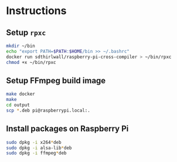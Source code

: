 # Instructions

## Setup `rpxc`
```bash
mkdir ~/bin
echo "export PATH=$PATH:$HOME/bin >> ~/.bashrc"
docker run sdthirlwall/raspberry-pi-cross-compiler > ~/bin/rpxc
chmod +x ~/bin/rpxc
```

## Setup FFmpeg build image
```bash
make docker
make
cd output
scp *.deb pi@raspberrypi.local:.
```

## Install packages on Raspberry Pi
```bash
sudo dpkg -i x264*deb
sudo dpkg -i alsa-lib*deb
sudo dpkg -i ffmpeg*deb
```
